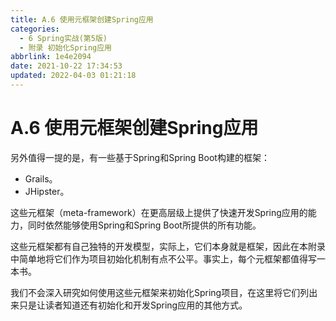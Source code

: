 ```yaml
---
title: A.6 使用元框架创建Spring应用
categories: 
  - 6 Spring实战(第5版)
  - 附录 初始化Spring应用
abbrlink: 1e4e2094
date: 2021-10-22 17:34:53
updated: 2022-04-03 01:21:18
---
```

# A.6 使用元框架创建Spring应用
另外值得一提的是，有一些基于Spring和Spring Boot构建的框架：
- Grails。
- JHipster。

这些元框架（meta-framework）在更高层级上提供了快速开发Spring应用的能力，同时依然能够使用Spring和Spring Boot所提供的所有功能。

这些元框架都有自己独特的开发模型，实际上，它们本身就是框架，因此在本附录中简单地将它们作为项目初始化机制有点不公平。事实上，每个元框架都值得写一本书。

我们不会深入研究如何使用这些元框架来初始化Spring项目，在这里将它们列出来只是让读者知道还有初始化和开发Spring应用的其他方式。
